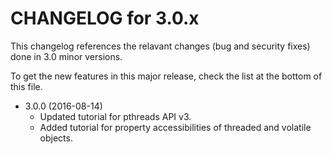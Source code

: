 CHANGELOG for 3.0.x
=====================

This changelog references the relavant changes (bug and security fixes) done in
3.0 minor versions.

To get the new features in this major release, check the list at the bottom of
this file.

* 3.0.0 (2016-08-14)
    * Updated tutorial for pthreads API v3.
    * Added tutorial for property accessibilities of threaded and volatile
      objects.
